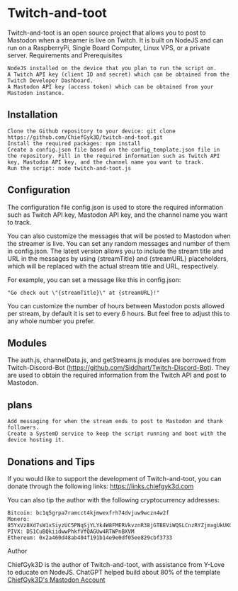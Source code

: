 # Twitch-and-toot

Twitch-and-toot is an open source project that allows you to post to Mastodon when a streamer is live on Twitch. It is built on NodeJS and can run on a RaspberryPi, Single Board Computer, Linux VPS, or a private server.
Requirements and Prerequisites

    NodeJS installed on the device that you plan to run the script on.
    A Twitch API key (client ID and secret) which can be obtained from the Twitch Developer Dashboard.
    A Mastodon API key (access token) which can be obtained from your Mastodon instance.

## Installation

    Clone the Github repository to your device: git clone https://github.com/ChiefGyk3D/twitch-and-toot.git
    Install the required packages: npm install
    Create a config.json file based on the config_template.json file in the repository. Fill in the required information such as Twitch API key, Mastodon API key, and the channel name you want to track.
    Run the script: node twitch-and-toot.js

## Configuration

The configuration file config.json is used to store the required information such as Twitch API key, Mastodon API key, and the channel name you want to track.

You can also customize the messages that will be posted to Mastodon when the streamer is live. You can set any random messages and number of them in config.json. The latest version allows you to include the stream title and URL in the messages by using {streamTitle} and {streamURL} placeholders, which will be replaced with the actual stream title and URL, respectively.

For example, you can set a message like this in config.json:

`"Go check out \"{streamTitle}\" at {streamURL}!"`

You can customize the number of hours between Mastodon posts allowed per stream, by default it is set to every 6 hours. But feel free to adjust this to any whole number you prefer.

## Modules

The auth.js, channelData.js, and getStreams.js modules are borrowed from Twitch-Discord-Bot (https://github.com/Siddhart/Twitch-Discord-Bot). They are used to obtain the required information from the Twitch API and post to Mastodon.

## plans
    
    Add messaging for when the stream ends to post to Mastodon and thank followers.
    Create a SystemD service to keep the script running and boot with the device hosting it.

## Donations and Tips

If you would like to support the development of Twitch-and-toot, you can donate through the following links: https://links.chiefgyk3d.com

You can also tip the author with the following cryptocurrency addresses:

    Bitcoin: bc1q5grpa7ramcct4kjmwexfrh74dvjuw9wczn4w2f
    Monero: 85YxVz8Xd7sW1xSiyzUC5PNqSjYLYk4W8FMERVkvznR38jGTBEViWQSLCnzRYZjmxgUkUKGhxTt2JSFNpJuAqghQLhHgPS5
    PIVX: DS1CuBQkiidwwPhkfVfQAGUw4RTWPnBXVM
    Ethereum: 0x2a460d48ab404f191b14e9e0df05ee829cbf3733

Author

ChiefGyk3D is the author of Twitch-and-toot, with assistance from Y-Love to educate on NodeJS. ChatGPT helped build about 80% of the template
[ChiefGyk3D's Mastodon Account](https://social.chiefgyk3d.com/@chiefgyk3d)
